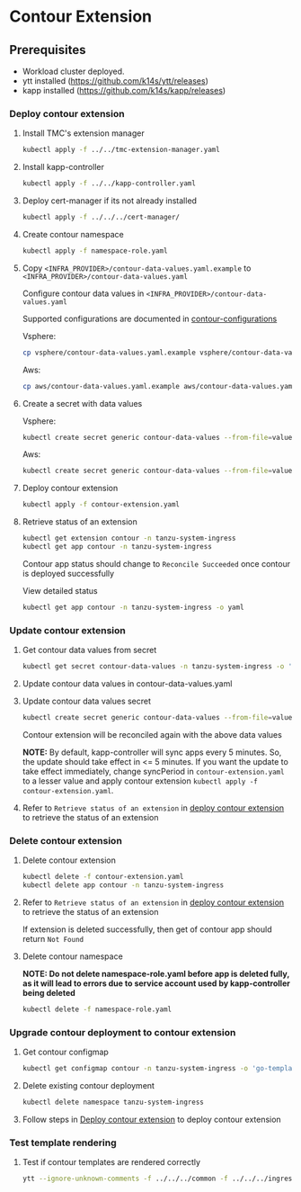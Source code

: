 # Contour Extension

## Prerequisites

* Workload cluster deployed.
* ytt installed (<https://github.com/k14s/ytt/releases>)
* kapp installed (<https://github.com/k14s/kapp/releases>)

### Deploy contour extension

1. Install TMC's extension manager

    ```sh
    kubectl apply -f ../../tmc-extension-manager.yaml
    ```

2. Install kapp-controller

    ```sh
    kubectl apply -f ../../kapp-controller.yaml
    ```

3. Deploy cert-manager if its not already installed

    ```sh
    kubectl apply -f ../../../cert-manager/
    ```

4. Create contour namespace

    ```sh
    kubectl apply -f namespace-role.yaml
    ```

5. Copy `<INFRA_PROVIDER>/contour-data-values.yaml.example` to `<INFRA_PROVIDER>/contour-data-values.yaml`

   Configure contour data values in `<INFRA_PROVIDER>/contour-data-values.yaml`

   Supported configurations are documented in [contour-configurations](../../../ingress/contour/README.md)

    Vsphere:

    ```sh
    cp vsphere/contour-data-values.yaml.example vsphere/contour-data-values.yaml
    ```

    Aws:

    ```sh
    cp aws/contour-data-values.yaml.example aws/contour-data-values.yaml
    ```

6. Create a secret with data values

    Vsphere:

    ```sh
    kubectl create secret generic contour-data-values --from-file=values.yaml=vsphere/contour-data-values.yaml -n tanzu-system-ingress
    ```

    Aws:

    ```sh
    kubectl create secret generic contour-data-values --from-file=values.yaml=aws/contour-data-values.yaml -n tanzu-system-ingress
    ```

7. Deploy contour extension

    ```sh
    kubectl apply -f contour-extension.yaml
   ```

8. Retrieve status of an extension

    ```sh
    kubectl get extension contour -n tanzu-system-ingress
    kubectl get app contour -n tanzu-system-ingress
    ```

   Contour app status should change to `Reconcile Succeeded` once contour is deployed successfully

   View detailed status

   ```sh
   kubectl get app contour -n tanzu-system-ingress -o yaml
   ```

### Update contour extension

1. Get contour data values from secret

    ```sh
    kubectl get secret contour-data-values -n tanzu-system-ingress -o 'go-template={{ index .data "values.yaml" }}' | base64 -d > contour-data-values.yaml
    ```

2. Update contour data values in contour-data-values.yaml

3. Update contour data values secret

    ```sh
    kubectl create secret generic contour-data-values --from-file=values.yaml=contour-data-values.yaml -n tanzu-system-ingress -o yaml --dry-run | kubectl replace -f-
    ```

   Contour extension will be reconciled again with the above data values

   **NOTE:**
   By default, kapp-controller will sync apps every 5 minutes. So, the update should take effect in <= 5 minutes.
   If you want the update to take effect immediately, change syncPeriod in `contour-extension.yaml` to a lesser value
   and apply contour extension `kubectl apply -f contour-extension.yaml`.

4. Refer to `Retrieve status of an extension` in [deploy contour extension](#deploy-contour-extension) to retrieve the status of an extension

### Delete contour extension

1. Delete contour extension

    ```sh
    kubectl delete -f contour-extension.yaml
    kubectl delete app contour -n tanzu-system-ingress
    ```

2. Refer to `Retrieve status of an extension` in [deploy contour extension](#deploy-contour-extension) to retrieve the status of an extension

   If extension is deleted successfully, then get of contour app should return `Not Found`

3. Delete contour namespace

   **NOTE: Do not delete namespace-role.yaml before app is deleted fully, as it will lead to errors due to service account used by kapp-controller being deleted**

    ```sh
    kubectl delete -f namespace-role.yaml
    ```

### Upgrade contour deployment to contour extension

1. Get contour configmap

    ```sh
    kubectl get configmap contour -n tanzu-system-ingress -o 'go-template={{ index .data "contour.yaml" }}' > contour-configmap.yaml
    ```

2. Delete existing contour deployment

    ```sh
    kubectl delete namespace tanzu-system-ingress
    ```

3. Follow steps in [Deploy contour extension](#deploy-contour-extension) to deploy contour extension

### Test template rendering

1. Test if contour templates are rendered correctly

    ```sh
    ytt --ignore-unknown-comments -f ../../../common -f ../../../ingress/contour -f contour-data-values.yaml
    ```
